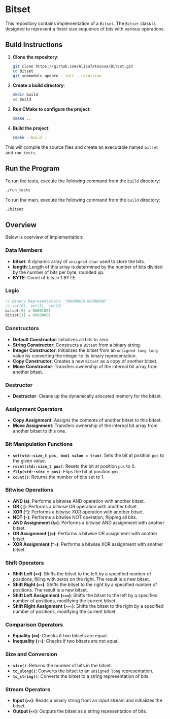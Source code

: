 # Bitset 

This repository contains implementation of a `Bitset`. The `Bitset` class is designed to represent a fixed-size sequence of bits with various operations.

## Build Instructions

1. **Clone the repository**:
    ```sh
    git clone https://github.com/AlisaTatosova/Bitset.git
    cd Bitset
    git submodule update --init --recursive
    ```

2. **Create a build directory**:
    ```sh
    mkdir build
    cd build
    ```

3. **Run CMake to configure the project**:
    ```sh
    cmake ..
    ```

4. **Build the project**:
    ```sh
    cmake --build .
    ```

This will compile the source files and create an executable named `bitset` and `run_tests`.

## Run the Program

To run the tests, execute the following command from the `build` directory:

```sh
./run_tests
```
To run the main, execute the following command from the `build` directory:

```sh
./bitset
```

## Overview

Below is overview of implementation:

### Data Members

- **bitset**: A dynamic array of `unsigned char` used to store the bits. 
- **length**: Length of this array is determined by the number of bits divided by the number of bits per byte, rounded up.
- **BYTE**: Count of bits in 1 BYTE.

### Logic 
```cpp
// Binary Representation: "00000000.00000000"
// set(0), set(3), set(8) 
bitset[0] = 00001001
bitset[1] = 00000001
```

### Constructors

- **Default Constructor**: Initializes all bits to zero.
- **String Constructor**: Constructs a `Bitset` from a binary string.
- **Integer Constructor**: Initializes the bitset from an `unsigned long long` value by converting the integer to its binary representation.
- **Copy Constructor**: Creates a new `Bitset` as a copy of another bitset.
- **Move Constructor**: Transfers ownership of the internal bit array from another bitset.

### Destructor

- **Destructor**: Cleans up the dynamically allocated memory for the bitset.

### Assignment Operators

- **Copy Assignment**: Assigns the contents of another bitset to this bitset.
- **Move Assignment**: Transfers ownership of the internal bit array from another bitset to this one.

### Bit Manipulation Functions

- **`set(std::size_t pos, bool value = true)`**: Sets the bit at position `pos` to the given value.
- **`reset(std::size_t pos)`**: Resets the bit at position `pos` to 0.
- **`flip(std::size_t pos)`**: Flips the bit at position `pos`.
- **`count()`**: Returns the number of bits set to 1.

### Bitwise Operations

- **AND (`&`)**: Performs a bitwise AND operation with another bitset.
- **OR (`|`)**: Performs a bitwise OR operation with another bitset.
- **XOR (`^`)**: Performs a bitwise XOR operation with another bitset.
- **NOT (`~`)**: Performs a bitwise NOT operation, flipping all bits.
- **AND Assignment (`&=`)**: Performs a bitwise AND assignment with another bitset.
- **OR Assignment (`|=`)**: Performs a bitwise OR assignment with another bitset.
- **XOR Assignment (`^=`)**: Performs a bitwise XOR assignment with another bitset.

### Shift Operators

- **Shift Left (`<<`)**: Shifts the bitset to the left by a specified number of positions, filling with zeros on the right. The result is a new bitset.
- **Shift Right (`>>`)**: Shifts the bitset to the right by a specified number of positions. The result is a new bitset.
- **Shift Left Assignment (`<<=`)**: Shifts the bitset to the left by a specified number of positions, modifying the current bitset.
- **Shift Right Assignment (`>>=`)**: Shifts the bitset to the right by a specified number of positions, modifying the current bitset.


### Comparison Operators

- **Equality (`==`)**: Checks if two bitsets are equal.
- **Inequality (`!=`)**: Checks if two bitsets are not equal.

### Size and Conversion

- **`size()`**: Returns the number of bits in the bitset.
- **`to_ulong()`**: Converts the bitset to an `unsigned long` representation.
- **`to_string()`**: Converts the bitset to a string representation of bits.

### Stream Operators

- **Input (`>>`)**: Reads a binary string from an input stream and initializes the bitset.
- **Output (`<<`)**: Outputs the bitset as a string representation of bits.

